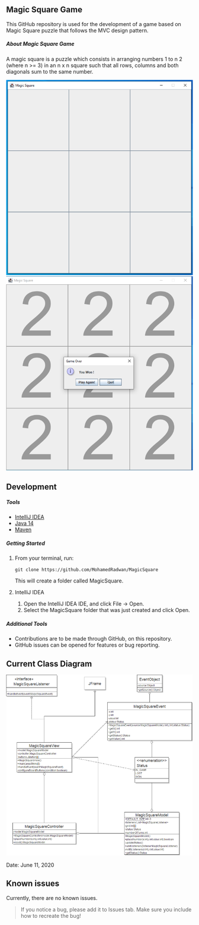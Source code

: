 ## Magic Square Game

This GitHub repository is used for the development of a game based on Magic Square puzzle that follows the MVC design pattern.

##### About Magic Square Game
A magic square is a puzzle which consists in arranging numbers 1 to n
2 (where n >= 3) in
an n x n square such that all rows, columns and both diagonals sum to the same number. 

<img src="board.png" alt="Board">
<img src="winningBoard.png" alt="Winning Board">


## Development

##### Tools

- [IntelliJ IDEA](https://www.jetbrains.com/idea/download/)
- [Java 14](https://adoptopenjdk.net/)
- [Maven](https://maven.apache.org/download.cgi)

##### Getting Started

1. From your terminal, run:
   ```
   git clone https://github.com/MohamedRadwan/MagicSquare
   ```
   This will create a folder called MagicSquare.
    
2. IntelliJ IDEA
    1. Open the IntelliJ IDEA IDE, and click File -> Open.
    2. Select the MagicSquare folder that was just created and click Open.
    
##### Additional Tools

- Contributions are to be made through GitHub, on this repository.
- GitHub issues can be opened for features or bug reporting.

## Current Class Diagram

<p style="text-align:right">
<img src="classDiagram.png" alt="Class Diagram">
</p>
Date: June 11, 2020

## Known issues

Currently, there are no known issues.

> If you notice a bug, please add it to Issues tab. Make sure you include how to recreate the bug!
